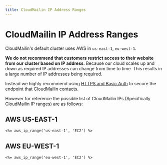 ```yaml
---
title: CloudMailin IP Address Ranges
---
```


# CloudMailin IP Address Ranges

CloudMailin's default cluster uses AWS in `us-east-1`, `eu-west-1`.

**We do not recommend that customers restrict access to their website from our
cluster based on IP address**. Because our cloud scales up and down as required
IP addresses can change from time to time. This results in a large number of
IP addresses being required.

Instead we highly recommend using
[HTTPS and Basic Auth](/receiving_email/securing_your_email_url_target/#basic-authentication-and-https)
to secure the endpoint that CloudMailin contacts.

However for reference the possible list of CloudMailin IPs (Specifically CloudMailin IP ranges) are
as follows:

## AWS US-EAST-1

```
<%= aws_ip_range('us-east-1', 'EC2') %>
```

## AWS EU-WEST-1

```
<%= aws_ip_range('eu-west-1', 'EC2') %>
```
